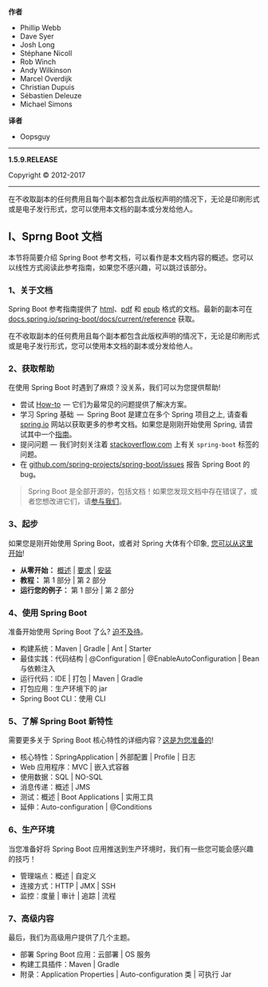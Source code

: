**作者**

- Phillip Webb
- Dave Syer
- Josh Long
- Stéphane Nicoll
- Rob Winch
- Andy Wilkinson
- Marcel Overdijk
- Christian Dupuis
- Sébastien Deleuze
- Michael Simons

**译者**

- Oopsguy

---

**1.5.9.RELEASE**

Copyright © 2012-2017

---

在不收取副本的任何费用且每个副本都包含此版权声明的情况下，无论是印刷形式或是电子发行形式，您可以使用本文档的副本或分发给他人。

<a id="boot-documentation"></a>
## I、Sprng Boot 文档

本节将简要介绍 Spring Boot 参考文档，可以看作是本文档内容的概述。您可以以线性方式阅读此参考指南，如果您不感兴趣，可以跳过该部分。

<a id="boot-documentation-about"></a>
### 1、关于文档

Spring Boot 参考指南提供了 [html](http://docs.spring.io/spring-boot/docs/1.5.4.RELEASE/reference/html)、[pdf](http://docs.spring.io/spring-boot/docs/1.5.4.RELEASE/reference/pdf/spring-boot-reference.pdf) 和 [epub](http://docs.spring.io/spring-boot/docs/1.5.4.RELEASE/reference/epub/spring-boot-reference.epub) 格式的文档。最新的副本可在[docs.spring.io/spring-boot/docs/current/reference](http://docs.spring.io/spring-boot/docs/current/reference) 获取。

在不收取副本的任何费用且每个副本都包含此版权声明的情况下，无论是印刷形式或是电子发行形式，您可以使用本文档的副本或分发给他人。

<a id="boot-documentation-getting-help"></a>
### 2、获取帮助

在使用 Spring Boot 时遇到了麻烦？没关系，我们可以为您提供帮助!

- 尝试 [How-to](howto.md)  — 它们为最常见的问题提供了解决方案。
- 学习 Spring 基础  —  Spring Boot 是建立在多个 Spring 项目之上, 请查看 [spring.io](https://spring.io/) 网站以获取更多的参考文档。如果您是刚刚开始使用 Spring, 请尝试其中一个[指南](https://spring.io/guides)。
- 提问问题 — 我们时刻关注着 [stackoverflow.com](https://stackoverflow.com/) 上有关 `spring-boot` 标签的问题。
- 在 [github.com/spring-projects/spring-boot/issues](https://github.com/spring-projects/spring-boot/issues) 报告 Spring Boot 的 bug。

> Spring Boot 是全部开源的，包括文档！如果您发现文档中存在错误了，或者您想改进它们，请[参与我们](https://github.com/spring-projects/spring-boot/tree/v1.5.9.RELEASE)。

<a id="boot-documentation-first-steps"></a>
### 3、起步

如果您是刚开始使用 Spring Boot，或者对 Spring 大体有个印象, [您可以从这里开始](page/getting-started.md)!

- **从零开始：** [概述](getting-started.md#getting-started-introducing-spring-boot) | [要求](getting-started.md#getting-started-system-requirements) | [安装](getting-started.md#getting-started-installing-spring-boot)
- **教程：** 第 1 部分 | 第 2 部分
- **运行您的例子：** 第 1 部分 | 第 2 部分

<a id="_working_with_spring_boot"></a>
### 4、使用 Spring Boot

准备开始使用 Spring Boot 了么? [迫不及待](using-boot.md)。

- 构建系统：Maven | Gradle | Ant | Starter
- 最佳实践：代码结构 | @Configuration | @EnableAutoConfiguration | Bean 与依赖注入
- 运行代码：IDE | 打包 | Maven | Gradle
- 打包应用：生产环境下的 jar
- Spring Boot CLI：使用 CLI

<a id="_learning_about_spring_boot_features"></a>
### 5、了解 Spring Boot 新特性

需要更多关于 Spring Boot 核心特性的详细内容？[这是为您准备的](boot-features.md)!

- 核心特性：SpringApplication | 外部配置 | Profile | 日志
- Web 应用程序：MVC | 嵌入式容器
- 使用数据：SQL | NO-SQL
- 消息传递：概述 | JMS
- 测试：概述 | Boot Applications | 实用工具
- 延伸：Auto-configuration | @Conditions

<a id="_moving_to_production"></a>
### 6、生产环境

当您准备好将 Spring Boot 应用推送到生产环境时，我们有一些您可能会感兴趣的技巧！

- 管理端点：概述 | 自定义
- 连接方式：HTTP | JMX | SSH
- 监控：度量 | 审计 | 追踪 | 流程

<a id="_advanced_topics"></a>
### 7、高级内容

最后，我们为高级用户提供了几个主题。

- 部署 Spring Boot 应用：云部署 | OS 服务
- 构建工具插件：Maven | Gradle
- 附录：Application Properties | Auto-configuration 类 | 可执行 Jar